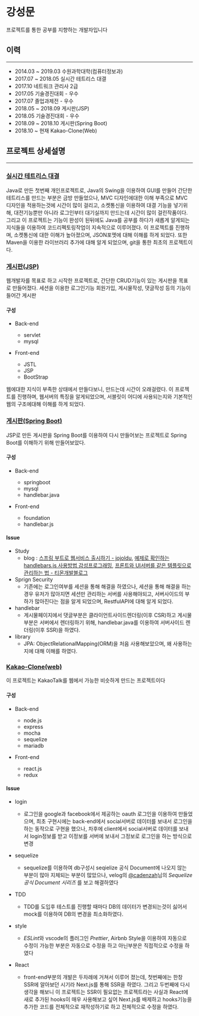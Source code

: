 # 강성문

프로젝트를 통한 공부를 지향하는 개발자입니다

## 이력

---

-   2014.03 ~ 2019.03 수원과학대학(컴퓨터정보과)
-   2017.07 ~ 2018.05 실시간 테트리스 대결
-   2017.10 네트워크 관리사 2급
-   2017.05 기술경진대회 - 우수
-   2017.07 졸업과제전 - 우수
-   2018.05 ~ 2018.09 게시판(JSP)
-   2018.05 기술경진대회 - 우수
-   2018.09 ~ 2018.10 게시판(Spring Boot)
-   2018.10 ~ 현재 Kakao-Clone(Web)

## 프로젝트 상세설명

---

### [실시간 테트리스 대결](https://github.com/sungmun/TetrisClient)

Java로 만든 첫번째 개인프로젝트로, Java의 Swing을 이용하여 GUI를 만들어 간단한 테트리스를 만드는 부분은 금방 만들었으나, MVC 디자인에대한 이해 부족으로 MVC 디자인을 적용하는것에 시간이 많이 걸리고, 소켓통신을 이용하여 대결 기능을 넣기위해, 대전기능뿐만 아니라 로그인부터 대기실까지 만드는데 시간이 많이 걸린작품이다. 그리고 이 프로젝트는 기능이 완성이 된뒤에도 Java를 공부를 하다가 새롭게 알게되는 지식들을 이용하여 코드리펙토링작업이 지속적으로 이루어졌다. 이 프로젝트를 진행하며, 소켓통신에 대한 이해가 높아졌으며, JSON포멧에 대해 이해를 하게 되었다. 또한 Maven을 이용한 라이브러리 추가에 대해 알게 되었으며, git을 통한 최초의 프로젝트이다.

### [게시판(JSP)](https://github.com/sungmun/NoticeBoard)

웹개발자를 목표로 하고 시작한 프로젝트로, 간단한 CRUD기능이 있는 게시판을 목표로 만들어졌다. 세션을 이용한 로그인기능 회원가입, 게시물작성, 댓글작성 등의 기능이 들어간 게시판

#### 구성

-   Back-end

    -   servlet
    -   mysql

-   Front-end

    -   JSTL
    -   JSP
    -   BootStrap

웹에대한 지식이 부족한 상태에서 만들다보니, 만드는데 시간이 오래걸렸다. 이 프로젝트를 진행하며, 웹서버의 특징을 알게되었으며, 서블릿이 어디에 사용되는지와 기본적인 웹의 구조에대해 이해를 하게 되었다.

### [게시판(Spring Boot)](https://github.com/sungmun/SpringBoot-NoticeBoard)

JSP로 만든 게시판을 Spring Boot를 이용하여 다시 만들어보는 프로젝트로 Spring Boot를 이해하기 위해 만들어보았다.

#### 구성

-   Back-end

    -   springboot
    -   mysql
    -   handlebar.java

-   Front-end

    -   foundation
    -   handlebar.js

#### Issue

-   Study
    -   blog : [스프링 부트로 웹서비스 출시하기 - jojoldu](https://jojoldu.tistory.com/250), [예제로 확인하는 handlebars.js 사용방법 감성프로그래밍](https://programmingsummaries.tistory.com/381), [프론트와 UI서버를 같은 템플릿으로 관리하는 법 - 티몬개발블로그](https://tmondev.blog.me/220398995882?Redirect=Log&from=postView)
-   Sprign Security
    -   기존에는 로그인여부를 세션을 통해 해결을 하였으나, 세션을 통해 해결을 하는경우 유저가 많아지면 세션만 관리하는 서버를 사용해야되고, 서버사이드의 부하가 많아진다는 점을 알게 되었으며, RestfulAPI에 대해 알게 되었다.
-   handlebar
    -   게시물페이지에서 댓글부분은 클라이언트사이드렌더링(이후 CSR)하고 게시물부분은 서버에서 렌더링하기 위해, handlebar.java를 이용하여 서버사이드 렌더링(이후 SSR)을 하였다.
-   library
    -   JPA: ObjectRelationalMapping(ORM)을 처음 사용해보았으며, 왜 사용하는지에 대해 이해를 하였다.

### [Kakao-Clone(web)](https://github.com/sungmun/Kakao-Clone)

이 프로젝트는 KakaoTalk를 웹에서 가능한 비슷하게 만드는 프로젝트이다

#### 구성

-   Back-end

    -   node.js
    -   express
    -   mocha
    -   sequelize
    -   mariadb

-   Front-end

    -   react.js
    -   redux

#### Issue

-   login

    -   로그인을 google과 facebook에서 제공하는 oauth 로그인을 이용하여 만들었으며, 최초 구현시에는 back-end에서 social서버로 데이터를 보내서 로그인을 하는 동작으로 구현을 했으나, 차후에 client에서 social서버로 데이터를 보내서 login정보를 받고 이정보를 서버에 보내서 그정보로 로그인을 하는 방식으로 변경

-   sequelize

    -   sequelize를 이용하여 db구성시 seqielize 공식 Document에 나오지 않는 부분이 많아 지체되는 부분이 많았으나, velog의 [@cadenzah](https://velog.io/@cadenzah)님의 _Sequelize 공식 Document 시리즈_ 를 보고 해결하였다

-   TDD

    -   TDD를 도입후 테스트를 진행할 때마다 DB의 데이터가 변경되는것이 싫어서 mock를 이용하여 DB의 변경을 최소화하였다.

-   style

    -   *ESLint*와 vscode의 플러그인 _Prettier_, Airbnb Style을 이용하여 자동으로 수정이 가능한 부분은 자동으로 수정을 하고 아닌부분은 직접적으로 수정을 하였다

-   React
    -   front-end부분의 개발은 두차례에 거쳐서 이루어 졌는데, 첫번째에는 한창 SSR에 알아보던 시기라 Next.js를 통해 SSR을 하였다. 그리고 두번째에 다시 생각을 해보니 이 프로젝트는 SSR이 필요없는 프로젝트라는 사실과 React에 새로 추가된 hooks이 매우 사용해보고 싶어 Next.js를 배제하고 hooks기능을 추가한 코드를 전체적으로 재작성하기로 하고 전체적으로 수정을 하였다.
